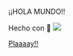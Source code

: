 
¡¡HOLA MUNDO!!


Hecho con 💖
<img src= "./img/drakaris.gif">

<a href="https://aledia.github.io/game/">Plaaaay!!  </a>
